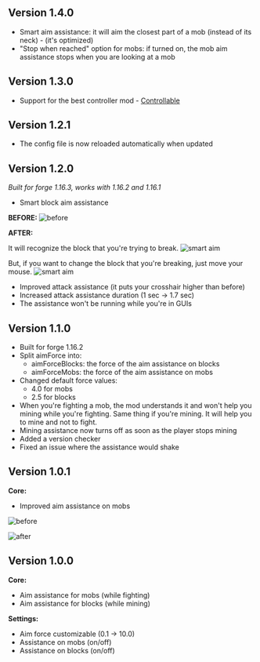 ## Version 1.4.0

- Smart aim assistance: it will aim the closest part of a mob (instead of its neck) - (it's optimized)
- "Stop when reached" option for mobs: if turned on, the mob aim assistance stops when you are looking at a mob

## Version 1.3.0

- Support for the best controller mod - [Controllable](https://mrcrayfish.com/mods?id=controllable)

## Version 1.2.1

- The config file is now reloaded automatically when updated

## Version 1.2.0

*Built for forge 1.16.3, works with 1.16.2 and 1.16.1*

- Smart block aim assistance

**BEFORE:**
![before](.github/images/1_2_0_before_update.gif)

**AFTER:**

It will recognize the block that you're trying to break.
![smart aim](.github/images/1_2_0_smart_aim.gif)

But, if you want to change the block that you're breaking, just move your mouse.
![smart aim](.github/images/1_2_0_smart_aim_captions.gif)

- Improved attack assistance (it puts your crosshair higher than before)
- Increased attack assistance duration (1 sec -> 1.7 sec)
- The assistance won't be running while you're in GUIs


## Version 1.1.0

- Built for forge 1.16.2
- Split aimForce into:
    - aimForceBlocks: the force of the aim assistance on blocks
    - aimForceMobs: the force of the aim assistance on mobs
- Changed default force values:
    - 4.0 for mobs
    - 2.5 for blocks
- When you're fighting a mob, the mod understands it and won't help you mining while you're fighting. Same thing if you're mining. It will help you to mine and not to fight.
- Mining assistance now turns off as soon as the player stops mining
- Added a version checker
- Fixed an issue where the assistance would shake

## Version 1.0.1

**Core:**
- Improved aim assistance on mobs

![before](.github/images/demo_before_1.0.1.gif)

![after](.github/images/demo_1.0.1.gif)

## Version 1.0.0

**Core:**
- Aim assistance for mobs (while fighting)
- Aim assistance for blocks (while mining)

**Settings:**
- Aim force customizable (0.1 -> 10.0)
- Assistance on mobs (on/off)
- Assistance on blocks (on/off)
